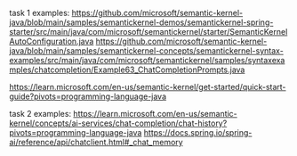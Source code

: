 task 1 examples: 
https://github.com/microsoft/semantic-kernel-java/blob/main/samples/semantickernel-demos/semantickernel-spring-starter/src/main/java/com/microsoft/semantickernel/starter/SemanticKernelAutoConfiguration.java
https://github.com/microsoft/semantic-kernel-java/blob/main/samples/semantickernel-concepts/semantickernel-syntax-examples/src/main/java/com/microsoft/semantickernel/samples/syntaxexamples/chatcompletion/Example63_ChatCompletionPrompts.java


https://learn.microsoft.com/en-us/semantic-kernel/get-started/quick-start-guide?pivots=programming-language-java


task 2 examples:
https://learn.microsoft.com/en-us/semantic-kernel/concepts/ai-services/chat-completion/chat-history?pivots=programming-language-java
https://docs.spring.io/spring-ai/reference/api/chatclient.html#_chat_memory


